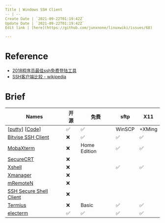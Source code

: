 ```yaml
---
Title | Windows SSH Client
-- | --
Create Date | `2021-09-22T01:19:42Z`
Update Date | `2021-09-22T01:19:42Z`
Edit link | [here](https://github.com/junxnone/linuxwiki/issues/68)

---
```

# Reference
- [2018程序员最佳ssh免费登陆工具](https://www.jianshu.com/p/b29b894aa60f)
- [SSH客户端比较 - wikipedia](https://zh.wikipedia.org/wiki/SSH%E5%AE%A2%E6%88%B7%E7%AB%AF%E6%AF%94%E8%BE%83)

# Brief

Names | 开源 | 免费 | sftp | X11|
-- | -- | -- | -- | --
[[putty](https://www.chiark.greenend.org.uk/~sgtatham/putty/)] [[Code](https://git.tartarus.org/simon/putty.git)]| ✅ | ✅ | WinSCP| +XMing
[Bitvise SSH Client](https://www.bitvise.com/ssh-client) | ❌ |  ✅ | ✅ | ✅ 
[MobaXterm](https://mobaxterm.mobatek.net/) |❌  | Home Edition | ✅ | ✅ 
[SecureCRT](https://www.vandyke.com/products/securecrt/) |❌ 
[Xshell](https://www.netsarang.com/zh/xshell/) |❌  | | ✅ | ✅ 
[Xmanager](https://www.netsarang.com/zh/xmanager/) |❌ 
[mRemoteN](https://mremoteng.org/download) |❌ 
[SSH Secure Shell Client](https://www.ssh.com/ssh/) | ❌ 
[Termius](https://termius.com/) |❌  | Basic |  ✅ | ✅ 
[electerm](https://github.com/electerm/electerm)|  ✅ | ✅  | ✅ | ✅ 
